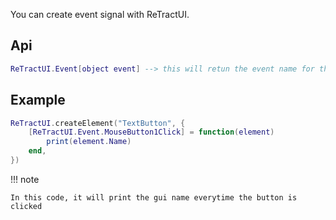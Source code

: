 You can create event signal with ReTractUI. 

## Api
```lua
ReTractUI.Event[object event] --> this will retun the event name for the object
```

## Example
```lua
ReTractUI.createElement("TextButton", {
    [ReTractUI.Event.MouseButton1Click] = function(element)
        print(element.Name)
    end,
})
```

!!! note

    In this code, it will print the gui name everytime the button is clicked
